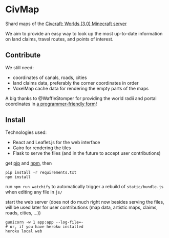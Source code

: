 # CivMap
Shard maps of the [Civcraft: Worlds (3.0) Minecraft server](https://reddit.com/r/CivCraft)

We aim to provide an easy way to look up the most up-to-date information on
land claims, travel routes, and points of interest.

## Contribute
We still need:
- coordinates of canals, roads, cities
- land claims data, preferably the corner coordinates in order
- VoxelMap cache data for rendering the empty parts of the maps

A big thanks to @WaffleStomper for providing the world radii
and portal coordinates in [a programmer-friendly form](https://github.com/waffle-stomper/WorldBorderViewer/blob/c9314a31a1657723abb787d1d5018ba8d8d06596/forge/src/main/java/wafflestomper/worldborderviewer/WBConfigManager.java#L84)!

## Install
Technologies used:
- React and Leaflet.js for the web interface
- Cairo for rendering the tiles
- Flask to serve the files (and in the future to accept user contributions)

get [pip](https://pypi.python.org) and [npm](https://npmjs.com/), then

    pip install -r requirements.txt
    npm install

run `npm run watchify` to automatically trigger a
rebuild of `static/bundle.js` when editing any file in `js/`

start the web server (does not do much right now besides serving the files,
will be used later for user contributions (map data, artistic maps, claims, roads, cities, ...))

    gunicorn -w 1 app:app --log-file=-
    # or, if you have heroku installed
    heroku local web
